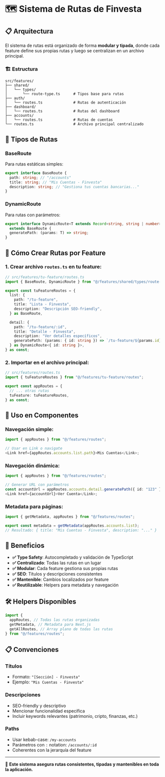 # 🗺️ Sistema de Rutas de Finvesta

## 📋 Arquitectura

El sistema de rutas está organizado de forma **modular y tipada**, donde cada feature define sus propias rutas y luego se centralizan en un archivo principal.

### 🏗️ Estructura

```
src/features/
├── shared/
│   └── types/
│       └── route-type.ts      # Tipos base para rutas
├── auth/
│   └── routes.ts              # Rutas de autenticación
├── dashboard/
│   └── routes.ts              # Rutas del dashboard
├── accounts/
│   └── routes.ts              # Rutas de cuentas
└── routes.ts                  # Archivo principal centralizado
```

## 🔧 Tipos de Rutas

### BaseRoute

Para rutas estáticas simples:

```typescript
export interface BaseRoute {
  path: string; // "/accounts"
  title: string; // "Mis Cuentas - Finvesta"
  description: string; // "Gestiona tus cuentas bancarias..."
}
```

### DynamicRoute

Para rutas con parámetros:

```typescript
export interface DynamicRoute<T extends Record<string, string | number>>
  extends BaseRoute {
  generatePath: (params: T) => string;
}
```

## 📝 Cómo Crear Rutas por Feature

### 1. Crear archivo `routes.ts` en tu feature:

```typescript
// src/features/tu-feature/routes.ts
import { BaseRoute, DynamicRoute } from "@/features/shared/types/route-type";

export const tuFeatureRoutes = {
  list: {
    path: "/tu-feature",
    title: "Lista - Finvesta",
    description: "Descripción SEO-friendly",
  } as BaseRoute,

  detail: {
    path: "/tu-feature/:id",
    title: "Detalle - Finvesta",
    description: "Ver detalles específicos",
    generatePath: (params: { id: string }) => `/tu-feature/${params.id}`,
  } as DynamicRoute<{ id: string }>,
} as const;
```

### 2. Importar en el archivo principal:

```typescript
// src/features/routes.ts
import { tuFeatureRoutes } from "@/features/tu-feature/routes";

export const appRoutes = {
  // ... otras rutas
  tuFeature: tuFeatureRoutes,
} as const;
```

## 🎯 Uso en Componentes

### Navegación simple:

```typescript
import { appRoutes } from "@/features/routes";

// Usar en Link o navigate
<Link href={appRoutes.accounts.list.path}>Mis Cuentas</Link>;
```

### Navegación dinámica:

```typescript
import { appRoutes } from "@/features/routes";

// Generar URL con parámetros
const accountUrl = appRoutes.accounts.detail.generatePath({ id: "123" });
<Link href={accountUrl}>Ver Cuenta</Link>;
```

### Metadata para páginas:

```typescript
import { getMetadata, appRoutes } from "@/features/routes";

export const metadata = getMetadata(appRoutes.accounts.list);
// Resultado: { title: "Mis Cuentas - Finvesta", description: "..." }
```

## 🌟 Beneficios

- **✅ Type Safety**: Autocompletado y validación de TypeScript
- **✅ Centralizado**: Todas las rutas en un lugar
- **✅ Modular**: Cada feature gestiona sus propias rutas
- **✅ SEO**: Títulos y descripciones consistentes
- **✅ Mantenible**: Cambios localizados por feature
- **✅ Reutilizable**: Helpers para metadata y navegación

## 🛠️ Helpers Disponibles

```typescript
import {
  appRoutes, // Todas las rutas organizadas
  getMetadata, // Metadata para Next.js
  getAllRoutes, // Array plano de todas las rutas
} from "@/features/routes";
```

## 📋 Convenciones

### Títulos

- Formato: `"[Sección] - Finvesta"`
- Ejemplo: `"Mis Cuentas - Finvesta"`

### Descripciones

- SEO-friendly y descriptivo
- Mencionar funcionalidad específica
- Incluir keywords relevantes (patrimonio, cripto, finanzas, etc.)

### Paths

- Usar kebab-case: `/my-accounts`
- Parámetros con `:` notation: `/accounts/:id`
- Coherentes con la jerarquía del feature

---

🎯 **Este sistema asegura rutas consistentes, tipadas y mantenibles en toda la aplicación.**
